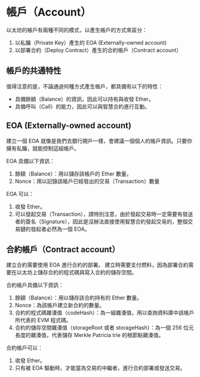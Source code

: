 # 帳戶（Account）

以太坊的帳戶有兩種不同的模式，以產生帳戶的方式來區分：

1. 以私鑰（Private Key）產生的 EOA (Externally-owned account)
2. 以部署合約（Deploy Contract）產生的合約帳戶（Contract account）

## 帳戶的共通特性

值得注意的是，不論通過何種方式產生帳戶，都具備有以下的特性：

* 具備餘額（Balance）的資訊，因此可以持有與收發 Ether。
* 具備呼叫（Call）的能力，因此可以與智慧合約進行互動。

## EOA (Externally-owned account)

建立一個 EOA 就像是我們去銀行開戶一樣，會建議一個個人的帳戶資訊。只要你擁有私鑰，就能控制這組帳戶。

EOA 具備以下資訊：
1. 餘額（Balance）：用以儲存該帳戶的 Ether 數量。
2. Nonce：用以記錄該帳戶已經發出的交易（Transaction）數量

EOA 可以：
1. 收發 Ether。
2. 可以發起交易（Transaction），請特別注意，由於發起交易時一定需要有發送者的簽名（Signature），因此是沒辦法直接使用智慧合約發起交易的，整個交易鏈的發起者必然為一個 EOA。

## 合約帳戶（Contract account）

建立合約需要使用 EOA 進行合約的部署。
建立時需要支付燃料，因為部署合約需要在以太坊上儲存合約的程式碼與寫入合約的儲存空間。

合約帳戶具備以下資訊：
1. 餘額（Balance）：用以儲存該合約持有的 Ether 數量。
2. Nonce：為該帳戶建立新合約的數量。
3. 合約的程式碼雜湊值（codeHash）：為一組雜湊值，用以查詢資料庫中該帳戶所代表的 EVM 程式碼。
4. 合約的儲存空間雜湊值（storageRoot 或者 storageHash）：為一個 256 位元長度的雜湊值，代表儲存 Merkle Patricia trie 的根節點雜湊值。

合約帳戶可以：
1. 收發 Ether。
2. 只有被 EOA 驅動時，才能當為交易的中繼者，進行合約部署或發送交易。
